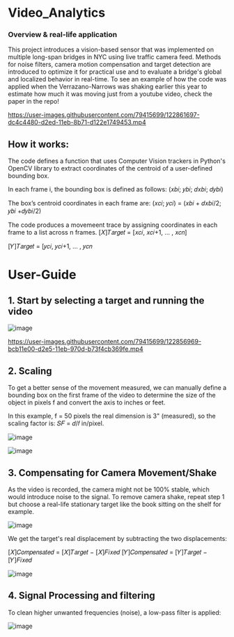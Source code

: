 # Video_Analytics

### Overview & real-life application

This project introduces a vision-based sensor that was implemented on multiple long-span bridges in NYC using live traffic camera 
feed. Methods for noise filters, camera motion compensation and target detection are introduced to 
optimize it for practical use and to evaluate a bridge's global and localized behavior in real-time. 
To see an example of how the code was applied when the Verrazano-Narrows was shaking earlier this year to estimate how much it was moving just from a youtube video, check the paper in the repo!

https://user-images.githubusercontent.com/79415699/122861697-dc4c4480-d2ed-11eb-8b71-d122e1749453.mp4


## How it works:
The code defines a function that uses Computer Vision trackers in Python's OpenCV library to extract coordinates of the centroid of a user-defined bounding box. 

In each frame i, the bounding box is defined as follows:
(𝑥𝑏𝑖; 𝑦𝑏𝑖; 𝑑𝑥𝑏𝑖; 𝑑𝑦𝑏𝑖)

The box’s centroid coordinates in each frame are:
(𝑥𝑐𝑖; 𝑦𝑐𝑖) = (𝑥𝑏𝑖 + 𝑑𝑥𝑏𝑖/2; 𝑦𝑏𝑖 +𝑑𝑦𝑏𝑖/2)

The code produces a movemeent trace by assigning coordinates in each frame to a list across n frames.
[𝑋]𝑇𝑎𝑟𝑔𝑒𝑡 = [𝑥𝑐𝑖, 𝑥𝑐𝑖+1, … , 𝑥𝑐𝑛]

[𝑌]𝑇𝑎𝑟𝑔𝑒𝑡 = [𝑦𝑐𝑖, 𝑦𝑐𝑖+1, … , 𝑦𝑐𝑛

# User-Guide

## 1. Start by selecting a target and running the video 
![image](https://user-images.githubusercontent.com/79415699/122855608-78bd1980-d2e3-11eb-9e72-ccb9ff3d87a9.png)

https://user-images.githubusercontent.com/79415699/122856969-bcb11e00-d2e5-11eb-970d-b73f4cb369fe.mp4


## 2. Scaling

To get a better sense of the movement measured, we can manually define a 
bounding box on the first frame of the video to determine the size of the object in pixels f and convert the axis to inches or feet. 

In this example, f = 50 pixels the real dimension is 3" (measured), so the scaling factor is: 𝑆𝐹 = 𝑑/𝑓 in/pixel.

![image](https://user-images.githubusercontent.com/79415699/122858001-85437100-d2e7-11eb-988f-8be32031254a.png)


![image](https://user-images.githubusercontent.com/79415699/122860678-2502fe00-d2ec-11eb-8879-879d1152292d.png)

## 3. Compensating for Camera Movement/Shake

As the video is recorded, the camera might not be 100% stable, which would introduce noise to the signal. To remove camera shake, repeat step 1 but choose a real-life stationary target like the book sitting on the shelf for example. 

![image](https://user-images.githubusercontent.com/79415699/122860797-5ed40480-d2ec-11eb-9c9f-b040da1218bb.png)

We get the target's real displacement by subtracting the two displacements:

[𝑋]𝐶𝑜𝑚𝑝𝑒𝑛𝑠𝑎𝑡𝑒𝑑 = [𝑋]𝑇𝑎𝑟𝑔𝑒𝑡 − [𝑋]𝐹𝑖𝑥𝑒𝑑
[𝑌]𝐶𝑜𝑚𝑝𝑒𝑛𝑠𝑎𝑡𝑒𝑑 = [𝑌]𝑇𝑎𝑟𝑔𝑒𝑡 − [𝑌]𝐹𝑖𝑥𝑒𝑑

![image](https://user-images.githubusercontent.com/79415699/122860869-7ad7a600-d2ec-11eb-8364-1ea05919b205.png)


## 4. Signal Processing and filtering

To clean higher unwanted frequencies (noise), a low-pass filter is applied: 

![image](https://user-images.githubusercontent.com/79415699/122860984-afe3f880-d2ec-11eb-88f1-e167f6d744fe.png)





